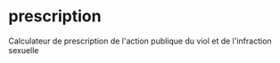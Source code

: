 # prescription
Calculateur de prescription de l'action publique du viol et de l'infraction sexuelle
